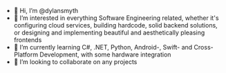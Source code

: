 - 👋 Hi, I’m @dylansmyth
- 👀 I’m interested in everything Software Engineering related, whether it's configuring cloud services, building hardcode, solid backend solutions, or designing and implementing beautiful and aesthetically pleasing frontends
- 🌱 I’m currently learning C#, .NET, Python, Android-, Swift- and Cross-Platform Development, with some hardware integration
- 💞️ I’m looking to collaborate on any projects


<!---
dylansmyth/dylansmyth is a ✨ special ✨ repository because its `README.md` (this file) appears on your GitHub profile.
You can click the Preview link to take a look at your changes.
--->
